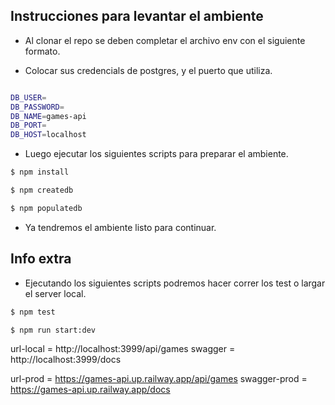 ## Instrucciones para levantar el ambiente

- Al clonar el repo se deben completar el archivo env con el siguiente formato.

- Colocar sus credencials de postgres, y el puerto que utiliza.

```bash

DB_USER=
DB_PASSWORD=
DB_NAME=games-api
DB_PORT=
DB_HOST=localhost

```

- Luego ejecutar los siguientes scripts para preparar el ambiente.

```bash
$ npm install

$ npm createdb

$ npm populatedb
```

- Ya tendremos el ambiente listo para continuar.

## Info extra

- Ejecutando los siguientes scripts podremos hacer correr los test o largar el server local.

```bash
$ npm test

$ npm run start:dev
```

url-local = http://localhost:3999/api/games
swagger = http://localhost:3999/docs

url-prod = https://games-api.up.railway.app/api/games
swagger-prod = https://games-api.up.railway.app/docs
